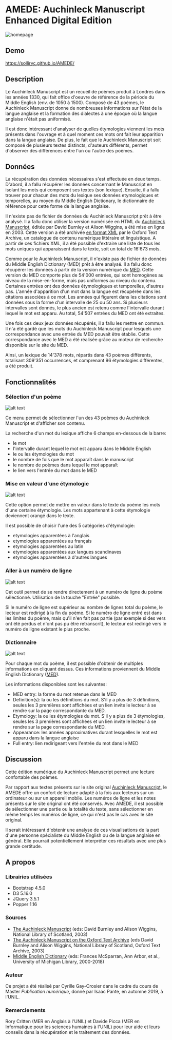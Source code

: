 # AMEDE: Auchinleck Manuscript Enhanced Digital Edition
![homepage](screenshots/homepage.PNG)

## Demo
https://solliryc.github.io/AMEDE/

## Description
Le Auchinleck Manuscript est un recueil de poèmes produit à Londres dans les années 1330, qui fait office d'oeuvre de référence de la période du Middle English (env. de 1050 à 1500). Composé de 43 poèmes, le Auchinleck Manuscript donne de nombreuses informations sur l'état de la langue anglaise et la formation des dialectes à une époque où la langue anglaise n'était pas uniformisé.

Il est donc intéressant d'analyser de quelles étymologies viennent les mots présents dans l'ouvrage et à quel moment ces mots ont fait leur apparition dans la langue anglaise. De plus, le fait que le Auchinleck Manuscript soit composé de plusieurs textes distincts, d'auteurs différents, permet d'observer des différences entre l'un ou l'autre des poèmes.

## Données
La récupération des données nécessaires s'est effectuée en deux temps. D'abord, il a fallu récupérer les données concernant le Manuscript en isolant les mots qui composent ses textes (son lexique). Ensuite, il a fallu trouver pour chacun des mots du lexique ses données etymologiques et temporelles, au moyen du Middle English Dictionary, le dictionnaire de référence pour cette forme de la langue anglaise.

Il n'existe pas de fichier de données du Auchinleck Manuscript prêt à être analysé. Il a fallu donc utiliser la version numérisée en HTML du [Auchinleck Manuscript](https://auchinleck.nls.uk/), éditée par David Burnley et Alison Wiggins, a été mise en ligne en 2003. Cette version a été archivée [en format XML](https://ota.bodleian.ox.ac.uk/repository/xmlui/handle/20.500.12024/2493) par le Oxford Text Archive, un catalogue de contenu numérique littéraire et linguistique. A partir de ces fichiers XML, il a été possible d'extraire une liste de tous les mots uniques qui apparaissent dans le texte, soit un total de 16'673 mots.

Comme pour le Auchinleck Manuscript, il n'existe pas de fichier de données du Middle English Dictionary (MED) prêt à être analysé. Il a fallu donc récupérer les données à partir de la version numérique du [MED](https://quod.lib.umich.edu/m/middle-english-dictionary). Cette version du MED comporte plus de 54'000 entrées, qui sont homogènes au niveau de la mise-en-forme, mais pas uniformes au niveau du contenu. Certaines entrées ont des données étymologiques et temporelles, d'autres pas. L'année d'apparition d'un mot dans la langue est récupérée dans les citations associées à ce mot. Les années qui figurent dans les citations sont données sous la forme d'un intervalle de 25 ou 50 ans. Si plusieurs intervalles sont donnés, le plus ancien est retenu comme l'intervalle durant lequel le mot est apparu. Au total, 54'507 entrées du MED ont été extraites.

Une fois ces deux jeux données récupérés, il a fallu les mettre en commun. Il n'a été gardé que les mots du Auchinleck Manuscript pour lesquels une correspondance avec une entrée du MED pouvait être établie. Cette correspondance avec le MED a été réalisée grâce au moteur de recherche disponible sur le site du MED.

Ainsi, un lexique de 14'378 mots, répartis dans 43 poèmes différents, totalisant 309'351 occurrences, et comprenant 96 étymologies différentes, a été produit.

## Fonctionnalités
### Sélection d'un poème
![alt text](screenshots/selection.PNG)

Ce menu permet de sélectionner l'un des 43 poèmes du Auchinleck Manuscript et d'afficher son contenu.

La recherche d'un mot du lexique affiche 6 champs en-dessous de la barre:
* le mot
* l'intervalle durant lequel le mot est apparu dans le Middle English
* le ou les étymologies du mot
* le nombre de fois que le mot apparaît dans le manuscript
* le nombre de poèmes dans lequel le mot apparaît
* le lien vers l'entrée du mot dans le MED

### Mise en valeur d'une étymologie
![alt text](screenshots/highlight.PNG)

Cette option permet de mettre en valeur dans le texte du poème les mots d'une certaine étymologie. Les mots appartenant à cette étymologie deviennent orangé dans le texte.

Il est possible de choisir l'une des 5 catégories d'étymologie:
* etymologies apparentées à l'anglais
* etymologies apparentées au français
* etymologies apparentées au latin
* etymologies apparentées aux langues scandinaves
* etymologies apparentées à d'autres langues

### Aller à un numéro de ligne
![alt text](screenshots/linenbr.PNG)

Cet outil permet de se rendre directement à un numéro de ligne du poème sélectionné. Utilisation de la touche "Entrée" possible.

Si le numéro de ligne est supérieur au nombre de lignes total du poème, le lecteur est redirigé à la fin du poème. Si le numéro de ligne entré est dans les limites du poème, mais qu'il n'en fait pas partie (par exemple si des vers ont été perdus et n'ont pas pu être retranscrit), le lecteur est redirigé vers le numéro de ligne existant le plus proche.

### Dictionnaire
![alt text](screenshots/infobox.PNG)

Pour chaque mot du poème, il est possible d'obtenir de multiples informations en cliquant dessus. Ces informations proviennent du Middle English Dictionary ([MED](https://quod.lib.umich.edu/m/middle-english-dictionary)).

Les informations disponibles sont les suivantes:
* MED entry: la forme du mot retenue dans le MED
* Definition(s): la ou les définitions du mot. S'il y a plus de 3 définitions, seules les 3 premières sont affichées et un lien invite le lecteur à se rendre sur la page correspondante du MED.
* Etymology: la ou les étymologies du mot. S'il y a plus de 3 étymologies, seules les 3 premières sont affichées et un lien invite le lecteur à se rendre sur la page correspondante du MED.
* Appearance: les années approximatives durant lesquelles le mot est apparu dans la langue anglaise 
* Full entry: lien redirigeant vers l'entrée du mot dans le MED

## Discussion
Cette édition numérique du Auchinleck Manuscript permet une lecture confortable des poèmes.

Par rapport aux textes présents sur le site original [Auchinleck Manuscript](https://auchinleck.nls.uk/), le AMEDE offre un confort de lecture adapté à la fois aux lecteurs sur un ordinateur ou sur un appareil mobile. Les numéros de ligne et les notes présents sur le site original ont été conservés. Avec AMEDE, il est possible de sélectionner une partie ou la totalité du texte, sans sélectionner en même temps les numéros de ligne, ce qui n'est pas le cas avec le site original.

Il serait intéressant d'obtenir une analyse de ces visualisations de la part d'une personne spécialiste du Middle English ou de la langue anglaise en général. Elle pourrait potentiellement interpréter ces résultats avec une plus grande certitude.

## A propos
### Librairies utilisées
* Bootstrap 4.5.0
* D3 5.16.0
* JQuery 3.5.1
* Popper 1.16

### Sources
* [The Auchinleck Manuscript](https://auchinleck.nls.uk/) (eds: David Burnley and Alison Wiggins, National Library of Scotland, 2003)
* <a href="https://ota.bodleian.ox.ac.uk/repository/xmlui/handle/20.500.12024/2493" target='_blank'>The Auchinleck Manuscript on the Oxford Text Archive</a> (eds David Burnley and Alison Wiggins, National Library of Scotland, Oxford Text Archive, 2003)
* <a href="https://quod.lib.umich.edu/m/middle-english-dictionary" target="_blank">Middle English Dictionary</a> (eds: Frances McSparran, Ann Arbor, et al., University of Michigan Library, 2000-2018)

### Auteur
Ce projet a été réalisé par Cyrille Gay-Crosier dans le cadre du cours de Master <i>Publication numérique</i>, donné par Isaac Pante, en automne 2019, à l'UNIL.

### Remerciements
Rory Critten (MER en Anglais à l'UNIL) et Davide Picca (MER en Informatique pour les sciences humaines à l'UNIL) pour leur aide et leurs conseils dans la récupération et le traitement des données.
